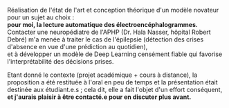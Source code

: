 Réalisation de l'état de l'art et conception théorique d'un modèle novateur pour un sujet au choix :  
**pour moi, la lecture automatique des électroencéphalogrammes.**  
Contacter une neuropédiatre de l'APHP (Dr. Hala Nasser, hôpital Robert Debré) m'a menée à traiter le cas de l'épilepsie (détection des crises d'absence en vue d'une prédiction au quotidien),  
et à développer un modèle de Deep Learning censément fiable qui favorise l'interprétabilité des décisions prises.

Etant donné le contexte (projet académique + cours à distance), la proposition a été restituée à l'oral en peu de temps et la présentation était destinée aux étudiant.e.s ; 
cela dit, elle a fait l'objet d'un effort conséquent,  
**et j'aurais plaisir à être contacté.e pour en discuter plus avant.**
